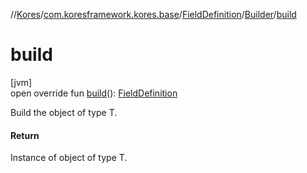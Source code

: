 //[Kores](../../../../index.md)/[com.koresframework.kores.base](../../index.md)/[FieldDefinition](../index.md)/[Builder](index.md)/[build](build.md)

# build

[jvm]\
open override fun [build](build.md)(): [FieldDefinition](../index.md)

Build the object of type T.

#### Return

Instance of object of type T.
